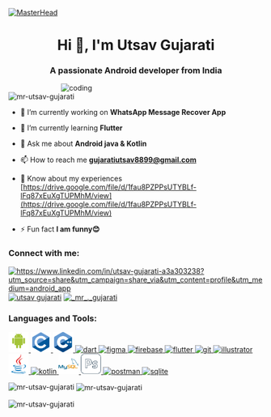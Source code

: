 [![MasterHead](https://camo.githubusercontent.com/700f2ecd2ca652d02ff0705ebdf8c4ee71dfbbe0d67fc02950f84eb251242ab9/68747470733a2f2f666972656261736573746f726167652e676f6f676c65617069732e636f6d2f76302f622f666c6578692d636f64696e672e61707073706f742e636f6d2f6f2f64656d706769372d35323066386435662d363364342d343435332d383832322d6462633134396165323766382e6769663f616c743d6d6564696126746f6b656e3d39316330633762322d393363332d343032392d623031312d316138373033633537333064)](https://github.com/Mr-Utsav-Gujarati)
<h1 align="center">Hi 👋, I'm Utsav Gujarati</h1>
<h3 align="center">A passionate Android developer from India</h3>
<img align="right" alt="coding" width="400" src="https://i.pinimg.com/originals/81/17/8b/81178b47a8598f0c81c4799f2cdd4057.gif">

<p align="left"> <img src="https://komarev.com/ghpvc/?username=mr-utsav-gujarati&label=Profile%20views&color=0e75b6&style=flat" alt="mr-utsav-gujarati" /> </p>

- 🔭 I’m currently working on **WhatsApp Message Recover App**

- 🌱 I’m currently learning **Flutter**

- 💬 Ask me about **Android java & Kotlin**

- 📫 How to reach me **gujaratiutsav8899@gmail.com**

- 📄 Know about my experiences [https://drive.google.com/file/d/1fau8PZPPsUTYBLf-lFq87xEuXgTUPMhM/view](https://drive.google.com/file/d/1fau8PZPPsUTYBLf-lFq87xEuXgTUPMhM/view)

- ⚡ Fun fact **I am funny😊**

<h3 align="left">Connect with me:</h3>
<p align="left">
<a href="https://linkedin.com/in/https://www.linkedin.com/in/utsav-gujarati-a3a303238?utm_source=share&utm_campaign=share_via&utm_content=profile&utm_medium=android_app" target="blank"><img align="center" src="https://raw.githubusercontent.com/rahuldkjain/github-profile-readme-generator/master/src/images/icons/Social/linked-in-alt.svg" alt="https://www.linkedin.com/in/utsav-gujarati-a3a303238?utm_source=share&utm_campaign=share_via&utm_content=profile&utm_medium=android_app" height="30" width="40" /></a>
<a href="https://fb.com/utsav gujarati" target="blank"><img align="center" src="https://raw.githubusercontent.com/rahuldkjain/github-profile-readme-generator/master/src/images/icons/Social/facebook.svg" alt="utsav gujarati" height="30" width="40" /></a>
<a href="https://instagram.com/_mr_._gujarati" target="blank"><img align="center" src="https://raw.githubusercontent.com/rahuldkjain/github-profile-readme-generator/master/src/images/icons/Social/instagram.svg" alt="_mr_._gujarati" height="30" width="40" /></a>
</p>

<h3 align="left">Languages and Tools:</h3>
<p align="left"> <a href="https://developer.android.com" target="_blank" rel="noreferrer"> <img src="https://raw.githubusercontent.com/devicons/devicon/master/icons/android/android-original-wordmark.svg" alt="android" width="40" height="40"/> </a> <a href="https://www.cprogramming.com/" target="_blank" rel="noreferrer"> <img src="https://raw.githubusercontent.com/devicons/devicon/master/icons/c/c-original.svg" alt="c" width="40" height="40"/> </a> <a href="https://www.w3schools.com/cpp/" target="_blank" rel="noreferrer"> <img src="https://raw.githubusercontent.com/devicons/devicon/master/icons/cplusplus/cplusplus-original.svg" alt="cplusplus" width="40" height="40"/> </a> <a href="https://dart.dev" target="_blank" rel="noreferrer"> <img src="https://www.vectorlogo.zone/logos/dartlang/dartlang-icon.svg" alt="dart" width="40" height="40"/> </a> <a href="https://www.figma.com/" target="_blank" rel="noreferrer"> <img src="https://www.vectorlogo.zone/logos/figma/figma-icon.svg" alt="figma" width="40" height="40"/> </a> <a href="https://firebase.google.com/" target="_blank" rel="noreferrer"> <img src="https://www.vectorlogo.zone/logos/firebase/firebase-icon.svg" alt="firebase" width="40" height="40"/> </a> <a href="https://flutter.dev" target="_blank" rel="noreferrer"> <img src="https://www.vectorlogo.zone/logos/flutterio/flutterio-icon.svg" alt="flutter" width="40" height="40"/> </a> <a href="https://git-scm.com/" target="_blank" rel="noreferrer"> <img src="https://www.vectorlogo.zone/logos/git-scm/git-scm-icon.svg" alt="git" width="40" height="40"/> </a> <a href="https://www.adobe.com/in/products/illustrator.html" target="_blank" rel="noreferrer"> <img src="https://www.vectorlogo.zone/logos/adobe_illustrator/adobe_illustrator-icon.svg" alt="illustrator" width="40" height="40"/> </a> <a href="https://www.java.com" target="_blank" rel="noreferrer"> <img src="https://raw.githubusercontent.com/devicons/devicon/master/icons/java/java-original.svg" alt="java" width="40" height="40"/> </a> <a href="https://kotlinlang.org" target="_blank" rel="noreferrer"> <img src="https://www.vectorlogo.zone/logos/kotlinlang/kotlinlang-icon.svg" alt="kotlin" width="40" height="40"/> </a> <a href="https://www.mysql.com/" target="_blank" rel="noreferrer"> <img src="https://raw.githubusercontent.com/devicons/devicon/master/icons/mysql/mysql-original-wordmark.svg" alt="mysql" width="40" height="40"/> </a> <a href="https://www.photoshop.com/en" target="_blank" rel="noreferrer"> <img src="https://raw.githubusercontent.com/devicons/devicon/master/icons/photoshop/photoshop-line.svg" alt="photoshop" width="40" height="40"/> </a> <a href="https://postman.com" target="_blank" rel="noreferrer"> <img src="https://www.vectorlogo.zone/logos/getpostman/getpostman-icon.svg" alt="postman" width="40" height="40"/> </a> <a href="https://www.sqlite.org/" target="_blank" rel="noreferrer"> <img src="https://www.vectorlogo.zone/logos/sqlite/sqlite-icon.svg" alt="sqlite" width="40" height="40"/> </a> </p>

<p><img align="left" src="https://github-readme-stats.vercel.app/api/top-langs?username=mr-utsav-gujarati&show_icons=true&locale=en&layout=compact" alt="mr-utsav-gujarati" /></p>

<p>&nbsp;<img align="center" src="https://github-readme-stats.vercel.app/api?username=mr-utsav-gujarati&show_icons=true&locale=en" alt="mr-utsav-gujarati" /></p>

<p><img align="center" src="https://github-readme-streak-stats.herokuapp.com/?user=mr-utsav-gujarati&" alt="mr-utsav-gujarati" /></p>
